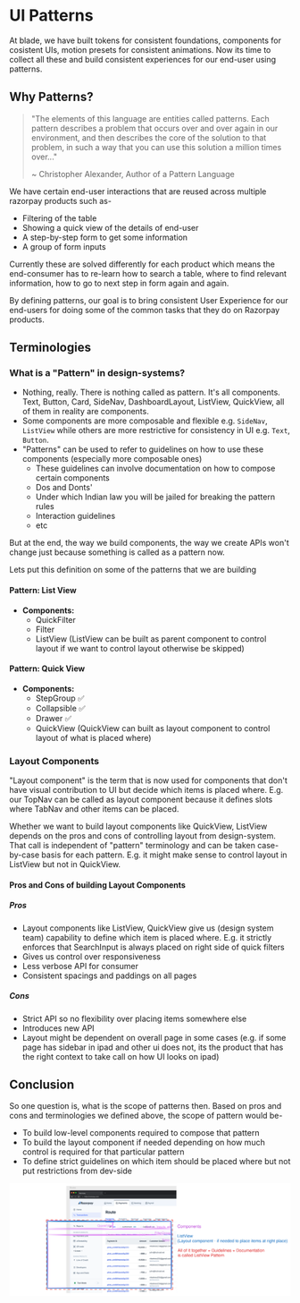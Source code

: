 # UI Patterns

At blade, we have built tokens for consistent foundations, components for cosistent UIs, motion presets for consistent animations. Now its time to collect all these and build consistent experiences for our end-user using patterns.

## Why Patterns?

> "The elements of this language are entities called patterns. Each pattern describes a problem that occurs over and over again in our environment, and then describes the core of the solution to that problem, in such a way that you can use this solution a million times over..."
>
> ~ Christopher Alexander, Author of a Pattern Language

We have certain end-user interactions that are reused across multiple razorpay products such as-

- Filtering of the table
- Showing a quick view of the details of end-user
- A step-by-step form to get some information
- A group of form inputs

Currently these are solved differently for each product which means the end-consumer has to re-learn how to search a table, where to find relevant information, how to go to next step in form again and again.

By defining patterns, our goal is to bring consistent User Experience for our end-users for doing some of the common tasks that they do on Razorpay products.

## Terminologies

### What is a "Pattern" in design-systems?

- Nothing, really. There is nothing called as pattern. It's all components. Text, Button, Card, SideNav, DashboardLayout, ListView, QuickView, all of them in reality are components.
- Some components are more composable and flexible e.g. `SideNav`, `ListView` while others are more restrictive for consistency in UI e.g. `Text`, `Button`.
- "Patterns" can be used to refer to guidelines on how to use these components (especially more composable ones)
  - These guidelines can involve documentation on how to compose certain components
  - Dos and Donts'
  - Under which Indian law you will be jailed for breaking the pattern rules
  - Interaction guidelines
  - etc

But at the end, the way we build components, the way we create APIs won't change just because something is called as a pattern now.

Lets put this definition on some of the patterns that we are building

#### Pattern: List View

- **Components:**
  - QuickFilter
  - Filter
  - ListView (ListView can be built as parent component to control layout if we want to control layout otherwise be skipped)

#### Pattern: Quick View

- **Components:**
  - StepGroup ✅
  - Collapsible ✅
  - Drawer ✅
  - QuickView (QuickView can built as layout component to control layout of what is placed where)

### Layout Components

"Layout component" is the term that is now used for components that don't have visual contribution to UI but decide which items is placed where. E.g. our TopNav can be called as layout component because it defines slots where TabNav and other items can be placed.

Whether we want to build layout components like QuickView, ListView depends on the pros and cons of controlling layout from design-system. That call is independent of "pattern" terminology and can be taken case-by-case basis for each pattern. E.g. it might make sense to control layout in ListView but not in QuickView.

#### Pros and Cons of building Layout Components

##### Pros

- Layout components like ListView, QuickView give us (design system team) capability to define which item is placed where. E.g. it strictly enforces that SearchInput is always placed on right side of quick filters
- Gives us control over responsiveness
- Less verbose API for consumer
- Consistent spacings and paddings on all pages

##### Cons

- Strict API so no flexibility over placing items somewhere else
- Introduces new API
- Layout might be dependent on overall page in some cases (e.g. if some page has sidebar in ipad and other ui does not, its the product that has the right context to take call on how UI looks on ipad)

## Conclusion

So one question is, what is the scope of patterns then. Based on pros and cons and terminologies we defined above, the scope of pattern would be-

- To build low-level components required to compose that pattern
- To build the layout component if needed depending on how much control is required for that particular pattern
- To define strict guidelines on which item should be placed where but not put restrictions from dev-side

![](./list-view-scope-diagram.svg)
